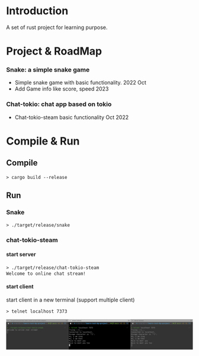 # Introduction

A set of rust project for learning purpose.


# Project & RoadMap

### Snake: a simple snake game

- Simple snake game with basic functionality. 2022 Oct
- Add Game info like score, speed 2023

### Chat-tokio: chat app based on tokio
- Chat-tokio-steam basic functionality Oct 2022


# Compile & Run

## Compile
```shell
> cargo build --release
```

## Run
### Snake

```shell
> ./target/release/snake
```
### chat-tokio-steam

#### start server
```shell
> ./target/release/chat-tokio-steam
Welcome to online chat stream!
```
#### start client

start client in a new terminal (support multiple client)
```shell
> telnet localhost 7373
```

![image-20221120162202196](./doc/img/chat-tokio-steam-demo.png)

